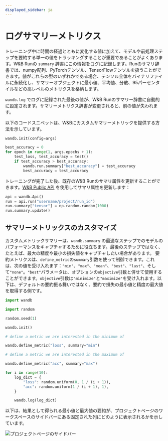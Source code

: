 ```yaml
---
displayed_sidebar: ja
---
```

# ログサマリーメトリクス

トレーニング中に時間の経過とともに変化する値に加えて、モデルや前処理ステップを要約する単一の値をトラッキングすることが重要であることがよくあります。W&B Runの `summary` 辞書にこの情報をログに記録します。Runのサマリ辞書では、numpy配列、PyTorchテンソル、TensorFlowテンソルを扱うことができます。値がこれらの型のいずれかである場合、テンソル全体をバイナリファイルに永続化し、サマリーオブジェクトに最小値、平均値、分散、95パーセンタイルなどの高レベルのメトリクスを格納します。

`wandb.log` でログに記録された最後の値が、W&B Runのサマリー辞書に自動的に設定されます。サマリーメトリクス辞書が変更されると、前の値が失われます。

以下のコードスニペットは、W&Bにカスタムサマリーメトリックを提供する方法を示しています。

```python
wandb.init(config=args)

best_accuracy = 0
for epoch in range(1, args.epochs + 1):
    test_loss, test_accuracy = test()
    if test_accuracy > best_accuracy:
        wandb.run.summary["best_accuracy"] = test_accuracy
        best_accuracy = test_accuracy
```

トレーニングが完了した後、既存のW&B Runのサマリ属性を更新することができます。[W&B Public API](../../../ref/python/public-api/README.md) を使用してサマリ属性を更新します：

```python
api = wandb.Api()
run = api.run("username/project/run_id")
run.summary["tensor"] = np.random.random(1000)
run.summary.update()
```

## サマリーメトリックスのカスタマイズ

カスタムメトリックサマリーは、`wandb.summary` の最適なステップでのモデルのパフォーマンスをキャプチャするために役立ちます。最後のステップではなく、たとえば、最大の精度や最小の損失値をキャプチャしたい場合があります。
要約メトリクスは、`define_metric`の`summary`引数を使って制御できます。これは、次の値を受け入れます：`"min"`、`"max"`、`"mean"`、`"best"`、`"last"`、そして`"none"`。`"best"`パラメータは、オプションの`objective`引数と併せて使用することができます。`objective`引数は`"minimize"`と`"maximize"`を受け入れます。以下は、デフォルトの要約振る舞いではなく、要約で損失の最小値と精度の最大値を取得する例です。

```python
import wandb

import random

random.seed(1)

wandb.init()

# define a metric we are interested in the minimum of

wandb.define_metric("loss", summary="min")

# define a metric we are interested in the maximum of

wandb.define_metric("acc", summary="max")

for i in range(10):
    log_dict = {
        "loss": random.uniform(0, 1 / (i + 1)),
        "acc": random.uniform(1 / (i + 1), 1),
    }

    wandb.log(log_dict)
```

以下は、結果として得られる最小値と最大値の要約が、プロジェクトページのワークスペースのサイドバーにある固定された列にどのように表示されるかを示しています。

![プロジェクトページのサイドバー](/images/track/customize_sumary.png)